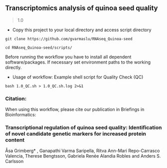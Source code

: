 
## Transcriptomics analysis of quinoa seed quality 



> 1.0 
* Copy this project to your local directory and access script directory

```
git clone https://github.com/gvarmaslu/RNAseq_Quinoa-seed

cd RNAseq_Quinoa-seed/scripts/

```


Before running the workflow you have to install all dependent software/packages. If necessary set environment paths to the working directly. 

* Usage of workflow: Example shell script for Quality Check (QC)

```
bash 1.0_QC.sh > 1.0_QC.sh.log 2>&1

```



### Citation:

When using this workflow, please cite our publication in Briefings in Bioinformatics:

### Transcriptional regulation of quinoa seed quality: Identification of novel candidate genetic markers for increased protein content
Åsa Grimberg* , Ganapathi Varma Saripella, Ritva Ann-Mari Repo-Carrasco Valencia, Therese Bengtsson, Gabriela Renée Alandia Robles and Anders S. Carlsson
